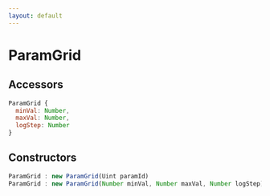 ```yaml
---
layout: default
---
```


# ParamGrid

## Accessors
``` javascript
ParamGrid {
  minVal: Number,
  maxVal: Number,
  logStep: Number
}
```

<a name="constructors"></a>

## Constructors
``` javascript
ParamGrid : new ParamGrid(Uint paramId)
ParamGrid : new ParamGrid(Number minVal, Number maxVal, Number logStep)
```
